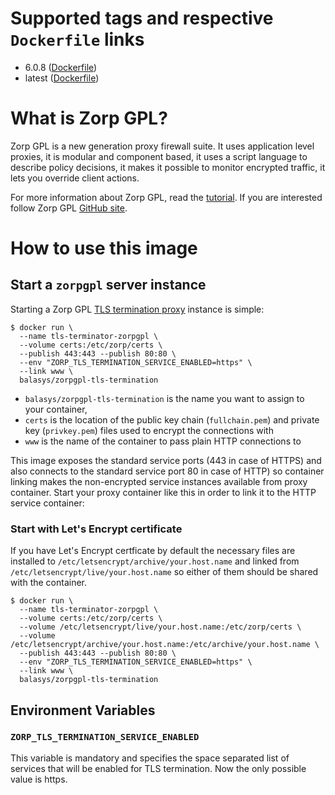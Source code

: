 # Supported tags and respective `Dockerfile` links

* 6.0.8 ([Dockerfile](https://github.com/Balasys/zorp-docker/blob/master/tls-termination/Dockerfile))
* latest ([Dockerfile](https://github.com/Balasys/zorp-docker/blob/6.0.8/tls-termination/Dockerfile))

# What is Zorp GPL?

Zorp GPL is a new generation proxy firewall suite. It uses application level proxies, it is modular and component based,
it uses a script language to describe policy decisions, it makes it possible to monitor encrypted traffic, it lets you
override client actions.

For more information about Zorp GPL, read the [tutorial](http://zorp-gpl-tutorial.readthedocs.io/). If you are
interested follow Zorp GPL [GitHub site](https://balasys.github.io/zorp).

# How to use this image

## Start a `zorpgpl` server instance

Starting a Zorp GPL [TLS termination proxy](https://en.wikipedia.org/wiki/TLS_termination_proxy) instance is simple:

    $ docker run \
      --name tls-terminator-zorpgpl \
      --volume certs:/etc/zorp/certs \
      --publish 443:443 --publish 80:80 \
      --env "ZORP_TLS_TERMINATION_SERVICE_ENABLED=https" \
      --link www \
      balasys/zorpgpl-tls-termination

* `balasys/zorpgpl-tls-termination` is the name you want to assign to your container,
* `certs` is the location of the public key chain (`fullchain.pem`) and private key (`privkey.pem`) files used to encrypt the
  connections with
* `www` is the name of the container to pass plain HTTP connections to

This image exposes the standard service ports (443 in case of HTTPS) and also connects to the standard service port 80
in case of HTTP) so container linking makes the non-encrypted service instances available from proxy container. Start
your proxy container like this in order to link it to the HTTP service container:


### Start with Let's Encrypt certificate

If you have Let's Encrypt certficate by default the necessary files are installed to `/etc/letsencrypt/archive/your.host.name` 
and linked from `/etc/letsencrypt/live/your.host.name` so either of them should be shared with the container.

    $ docker run \
      --name tls-terminator-zorpgpl \
      --volume certs:/etc/zorp/certs \
      --volume /etc/letsencrypt/live/your.host.name:/etc/zorp/certs \
      --volume /etc/letsencrypt/archive/your.host.name:/etc/archive/your.host.name \
      --publish 443:443 --publish 80:80 \
      --env "ZORP_TLS_TERMINATION_SERVICE_ENABLED=https" \
      --link www \
      balasys/zorpgpl-tls-termination

## Environment Variables

### `ZORP_TLS_TERMINATION_SERVICE_ENABLED`

This variable is mandatory and specifies the space separated list of services that will be enabled for TLS termination. Now the only possible value is https.
